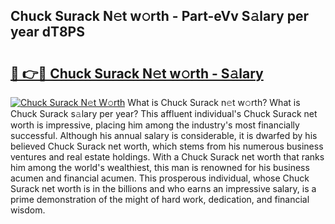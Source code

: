 ## Chuck Surack N𝚎t w𝚘rth - Part-eVv S𝚊lary per year dT8PS

# <h2><a href="http://gc2lej.nevu.top/?p=Chuck+Surack">🔗 👉🔴 Chuck Surack N𝚎t w𝚘rth - S𝚊lary</a></h2>

[![Chuck Surack N𝚎t W𝚘rth](https://i.imgur.com/Oavwk0R.jpeg)](http://gc2lej.nevu.top/?p=Chuck+Surack)
What is Chuck Surack n𝚎t w𝚘rth? What is Chuck Surack s𝚊lary per year?
This affluent individual's Chuck Surack net worth is impressive, placing him among the industry's most financially successful. Although his annual salary is considerable, it is dwarfed by his believed Chuck Surack net worth, which stems from his numerous business ventures and real estate holdings. With a Chuck Surack net worth that ranks him among the world's wealthiest, this man is renowned for his business acumen and financial acumen. This prosperous individual, whose Chuck Surack net worth is in the billions and who earns an impressive salary, is a prime demonstration of the might of hard work, dedication, and financial wisdom.
